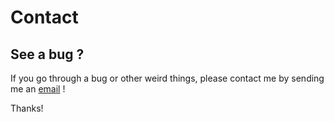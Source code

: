 # Contact

## See a bug ?

If you go through a bug or other weird things, please contact me by sending me an [email](mailto:a.antoinecoulon@gmail.com) !

Thanks!
